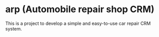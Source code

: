 # arp (Automobile repair shop CRM)
This is a project to develop a simple and easy-to-use car repair CRM system.
